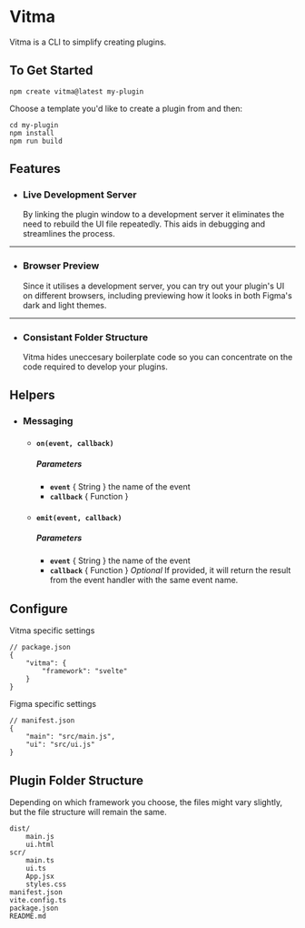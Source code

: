 # Vitma

Vitma is a CLI to simplify creating plugins.

## To Get Started

```shell
npm create vitma@latest my-plugin
```

Choose a template you'd like to create a plugin from and then:

```shell
cd my-plugin
npm install
npm run build
```

## Features

-   ### Live Development Server
    By linking the plugin window to a development server it eliminates the need to rebuild the UI file repeatedly. This aids in debugging and streamlines the process.

---

-   ### Browser Preview

    Since it utilises a development server, you can try out your plugin's UI on different browsers, including previewing how it looks in both Figma's dark and light themes.

---

-   ### Consistant Folder Structure

    Vitma hides uneccesary boilerplate code so you can concentrate on the code required to develop your plugins.

## Helpers

-   ### Messaging

    -   #### `on(event, callback)`

        ##### Parameters

        -   **`event`** { String } the name of the event
        -   **`callback`** { Function }

    -   #### `emit(event, callback)`

        ##### Parameters

        -   **`event`** { String } the name of the event
        -   **`callback`** { Function } _Optional_ If provided, it will return the result from the event handler with the same event name.

## Configure

Vitma specific settings

```jsonc
// package.json
{
    "vitma": {
        "framework": "svelte"
    }
}
```

Figma specific settings

```jsonc
// manifest.json
{
    "main": "src/main.js",
    "ui": "src/ui.js"
}
```

## Plugin Folder Structure

Depending on which framework you choose, the files might vary slightly, but the file structure will remain the same.

```
dist/
    main.js
    ui.html
scr/
    main.ts
    ui.ts
    App.jsx
    styles.css
manifest.json
vite.config.ts
package.json
README.md
```
